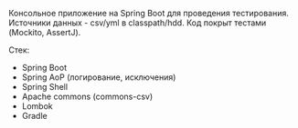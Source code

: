 Консольное приложение на Spring Boot для проведения тестирования. Источники данных - csv/yml в classpath/hdd. Код покрыт тестами (Mockito, AssertJ).

Стек:
- Spring Boot
- Spring AoP (логирование, исключения)
- Spring Shell 
- Apache commons (commons-csv)
- Lombok
- Gradle
